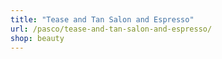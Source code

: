 ```yaml
---
title: "Tease and Tan Salon and Espresso"
url: /pasco/tease-and-tan-salon-and-espresso/
shop: beauty
---
```

